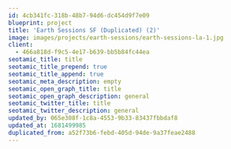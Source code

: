 ```yaml
---
id: 4cb341fc-318b-48b7-94d6-dc454d9f7e09
blueprint: project
title: 'Earth Sessions SF (Duplicated) (2)'
image: images/projects/earth-sessions/earth-sessions-la-1.jpg
client:
  - 466a818d-f9c5-4e17-b639-bb5b84fc44ea
seotamic_title: title
seotamic_title_prepend: true
seotamic_title_append: true
seotamic_meta_description: empty
seotamic_open_graph_title: title
seotamic_open_graph_description: general
seotamic_twitter_title: title
seotamic_twitter_description: general
updated_by: 065e308f-1c8a-4553-9b33-83437fbbdaf8
updated_at: 1681499985
duplicated_from: a52f73b6-febd-405d-94de-9a37feae2488
---
```

